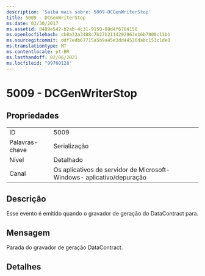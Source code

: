 ```yaml
---
description: 'Saiba mais sobre: 5009-DCGenWriterStop'
title: 5009 - DCGenWriterStop
ms.date: 03/30/2017
ms.assetid: 8489e542-b2ab-4c31-9150-08d4f6704150
ms.openlocfilehash: cb8a32a3488c7b27b2114292963e16b7900c11bb
ms.sourcegitcommit: ddf7edb67715a5b9a45e3dd44536dabc153c1de0
ms.translationtype: MT
ms.contentlocale: pt-BR
ms.lasthandoff: 02/06/2021
ms.locfileid: "99760128"
---
```

# <a name="5009---dcgenwriterstop"></a>5009 - DCGenWriterStop

## <a name="properties"></a>Propriedades  
  
|||  
|-|-|  
|ID|5009|  
|Palavras-chave|Serialização|  
|Nível|Detalhado|  
|Canal|Os aplicativos de servidor de Microsoft-Windows- aplicativo/depuração|  
  
## <a name="description"></a>Descrição  

 Esse evento é emitido quando o gravador de geração do DataContract para.  
  
## <a name="message"></a>Mensagem  

 Parada do gravador de geração DataContract.  
  
## <a name="details"></a>Detalhes

